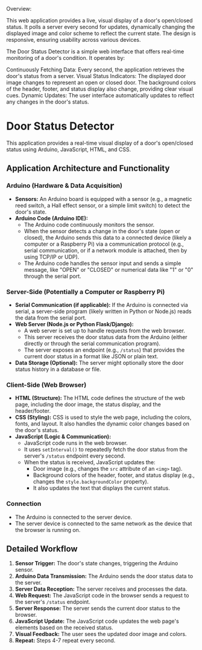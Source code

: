 Overview:

This web application provides a live, visual display of a door's open/closed status. It polls a server every second for updates, dynamically changing the displayed image and color scheme to reflect the current state. The design is responsive, ensuring usability across various devices.

The Door Status Detector is a simple web interface that offers real-time monitoring of a door's condition. It operates by:

Continuously Fetching Data: Every second, the application retrieves the door's status from a server.
Visual Status Indicators:
The displayed door image changes to represent an open or closed door.
The background colors of the header, footer, and status display also change, providing clear visual cues.
Dynamic Updates: The user interface automatically updates to reflect any changes in the door's status.

# Door Status Detector

This application provides a real-time visual display of a door's open/closed status using Arduino, JavaScript, HTML, and CSS.

## Application Architecture and Functionality

### Arduino (Hardware & Data Acquisition)

* **Sensors:** An Arduino board is equipped with a sensor (e.g., a magnetic reed switch, a Hall effect sensor, or a simple limit switch) to detect the door's state.
* **Arduino Code (Arduino IDE):**
    * The Arduino code continuously monitors the sensor.
    * When the sensor detects a change in the door's state (open or closed), the Arduino sends this data to a connected device (likely a computer or a Raspberry Pi) via a communication protocol (e.g., serial communication, or if a network module is attached, then by using TCP/IP or UDP).
    * The Arduino code handles the sensor input and sends a simple message, like "OPEN" or "CLOSED" or numerical data like "1" or "0" through the serial port.

### Server-Side (Potentially a Computer or Raspberry Pi)

* **Serial Communication (if applicable):** If the Arduino is connected via serial, a server-side program (likely written in Python or Node.js) reads the data from the serial port.
* **Web Server (Node.js or Python Flask/Django):**
    * A web server is set up to handle requests from the web browser.
    * This server receives the door status data from the Arduino (either directly or through the serial communication program).
    * The server exposes an endpoint (e.g., `/status`) that provides the current door status in a format like JSON or plain text.
* **Data Storage (Optional):** The server might optionally store the door status history in a database or file.

### Client-Side (Web Browser)

* **HTML (Structure):** The HTML code defines the structure of the web page, including the door image, the status display, and the header/footer.
* **CSS (Styling):** CSS is used to style the web page, including the colors, fonts, and layout. It also handles the dynamic color changes based on the door's status.
* **JavaScript (Logic & Communication):**
    * JavaScript code runs in the web browser.
    * It uses `setInterval()` to repeatedly fetch the door status from the server's `/status` endpoint every second.
    * When the status is received, JavaScript updates the:
        * Door image (e.g., changes the `src` attribute of an `<img>` tag).
        * Background colors of the header, footer, and status display (e.g., changes the `style.backgroundColor` property).
        * It also updates the text that displays the current status.

### Connection

* The Arduino is connected to the server device.
* The server device is connected to the same network as the device that the browser is running on.

## Detailed Workflow

1.  **Sensor Trigger:** The door's state changes, triggering the Arduino sensor.
2.  **Arduino Data Transmission:** The Arduino sends the door status data to the server.
3.  **Server Data Reception:** The server receives and processes the data.
4.  **Web Request:** The JavaScript code in the browser sends a request to the server's `/status` endpoint.
5.  **Server Response:** The server sends the current door status to the browser.
6.  **JavaScript Update:** The JavaScript code updates the web page's elements based on the received status.
7.  **Visual Feedback:** The user sees the updated door image and colors.
8.  **Repeat:** Steps 4-7 repeat every second.
